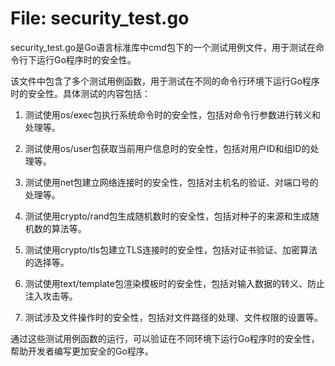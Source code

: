 # File: security_test.go

security_test.go是Go语言标准库中cmd包下的一个测试用例文件，用于测试在命令行下运行Go程序时的安全性。

该文件中包含了多个测试用例函数，用于测试在不同的命令行环境下运行Go程序时的安全性。具体测试的内容包括：

1. 测试使用os/exec包执行系统命令时的安全性，包括对命令行参数进行转义和处理等。

2. 测试使用os/user包获取当前用户信息时的安全性，包括对用户ID和组ID的处理等。

3. 测试使用net包建立网络连接时的安全性，包括对主机名的验证、对端口号的处理等。

4. 测试使用crypto/rand包生成随机数时的安全性，包括对种子的来源和生成随机数的算法等。

5. 测试使用crypto/tls包建立TLS连接时的安全性，包括对证书验证、加密算法的选择等。

6. 测试使用text/template包渲染模板时的安全性，包括对输入数据的转义、防止注入攻击等。

7. 测试涉及文件操作时的安全性，包括对文件路径的处理、文件权限的设置等。

通过这些测试用例函数的运行，可以验证在不同环境下运行Go程序时的安全性，帮助开发者编写更加安全的Go程序。

